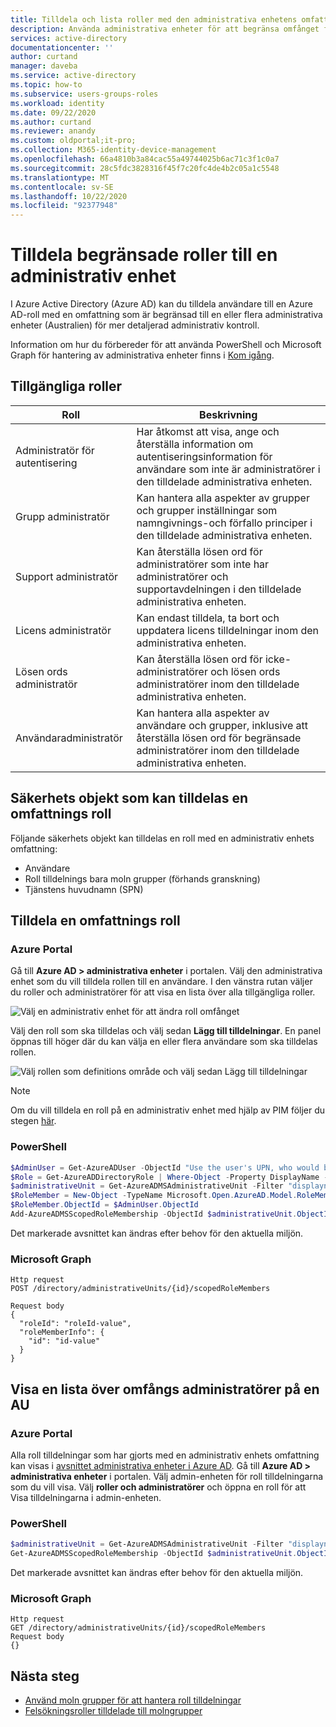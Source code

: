 ```yaml
---
title: Tilldela och lista roller med den administrativa enhetens omfattning – Azure Active Directory | Microsoft Docs
description: Använda administrativa enheter för att begränsa omfånget för roll tilldelningar i Azure Active Directory
services: active-directory
documentationcenter: ''
author: curtand
manager: daveba
ms.service: active-directory
ms.topic: how-to
ms.subservice: users-groups-roles
ms.workload: identity
ms.date: 09/22/2020
ms.author: curtand
ms.reviewer: anandy
ms.custom: oldportal;it-pro;
ms.collection: M365-identity-device-management
ms.openlocfilehash: 66a4810b3a84cac55a49744025b6ac71c3f1c0a7
ms.sourcegitcommit: 28c5fdc3828316f45f7c20fc4de4b2c05a1c5548
ms.translationtype: MT
ms.contentlocale: sv-SE
ms.lasthandoff: 10/22/2020
ms.locfileid: "92377948"
---
```

# <a name="assign-scoped-roles-to-an-administrative-unit"></a>Tilldela begränsade roller till en administrativ enhet

I Azure Active Directory (Azure AD) kan du tilldela användare till en Azure AD-roll med en omfattning som är begränsad till en eller flera administrativa enheter (Australien) för mer detaljerad administrativ kontroll.

Information om hur du förbereder för att använda PowerShell och Microsoft Graph för hantering av administrativa enheter finns i [Kom igång](admin-units-manage.md#get-started).

## <a name="roles-available"></a>Tillgängliga roller

Roll  |  Beskrivning
----- |  -----------
Administratör för autentisering  |  Har åtkomst att visa, ange och återställa information om autentiseringsinformation för användare som inte är administratörer i den tilldelade administrativa enheten.
Grupp administratör  |  Kan hantera alla aspekter av grupper och grupper inställningar som namngivnings-och förfallo principer i den tilldelade administrativa enheten.
Support administratör  |  Kan återställa lösen ord för administratörer som inte har administratörer och supportavdelningen i den tilldelade administrativa enheten.
Licens administratör  |  Kan endast tilldela, ta bort och uppdatera licens tilldelningar inom den administrativa enheten.
Lösen ords administratör  |  Kan återställa lösen ord för icke-administratörer och lösen ords administratörer inom den tilldelade administrativa enheten.
Användaradministratör  |  Kan hantera alla aspekter av användare och grupper, inklusive att återställa lösen ord för begränsade administratörer inom den tilldelade administrativa enheten.

## <a name="security-principals-that-can-be-assigned-to-a-scoped-role"></a>Säkerhets objekt som kan tilldelas en omfattnings roll

Följande säkerhets objekt kan tilldelas en roll med en administrativ enhets omfattning:

* Användare
* Roll tilldelnings bara moln grupper (förhands granskning)
* Tjänstens huvudnamn (SPN)

## <a name="assign-a-scoped-role"></a>Tilldela en omfattnings roll

### <a name="azure-portal"></a>Azure Portal

Gå till **Azure AD > administrativa enheter** i portalen. Välj den administrativa enhet som du vill tilldela rollen till en användare. I den vänstra rutan väljer du roller och administratörer för att visa en lista över alla tillgängliga roller.

![Välj en administrativ enhet för att ändra roll omfånget](./media/admin-units-assign-roles/select-role-to-scope.png)

Välj den roll som ska tilldelas och välj sedan **Lägg till tilldelningar**. En panel öppnas till höger där du kan välja en eller flera användare som ska tilldelas rollen.

![Välj rollen som definitions område och välj sedan Lägg till tilldelningar](./media/admin-units-assign-roles/select-add-assignment.png)

> [!Note]
>
> Om du vill tilldela en roll på en administrativ enhet med hjälp av PIM följer du stegen [här](../privileged-identity-management/pim-how-to-add-role-to-user.md?tabs=new#assign-a-role-with-restricted-scope).

### <a name="powershell"></a>PowerShell

```powershell
$AdminUser = Get-AzureADUser -ObjectId "Use the user's UPN, who would be an admin on this unit"
$Role = Get-AzureADDirectoryRole | Where-Object -Property DisplayName -EQ -Value "User Account Administrator"
$administrativeUnit = Get-AzureADMSAdministrativeUnit -Filter "displayname eq 'The display name of the unit'"
$RoleMember = New-Object -TypeName Microsoft.Open.AzureAD.Model.RoleMemberInfo
$RoleMember.ObjectId = $AdminUser.ObjectId
Add-AzureADMSScopedRoleMembership -ObjectId $administrativeUnit.ObjectId -RoleObjectId $Role.ObjectId -RoleMemberInfo $RoleMember
```

Det markerade avsnittet kan ändras efter behov för den aktuella miljön.

### <a name="microsoft-graph"></a>Microsoft Graph

```http
Http request
POST /directory/administrativeUnits/{id}/scopedRoleMembers
    
Request body
{
  "roleId": "roleId-value",
  "roleMemberInfo": {
    "id": "id-value"
  }
}
```

## <a name="list-the-scoped-admins-on-an-au"></a>Visa en lista över omfångs administratörer på en AU

### <a name="azure-portal"></a>Azure Portal

Alla roll tilldelningar som har gjorts med en administrativ enhets omfattning kan visas i [avsnittet administrativa enheter i Azure AD](https://ms.portal.azure.com/?microsoft_aad_iam_adminunitprivatepreview=true&microsoft_aad_iam_rbacv2=true#blade/Microsoft_AAD_IAM/ActiveDirectoryMenuBlade/AdminUnit). Gå till **Azure AD > administrativa enheter** i portalen. Välj admin-enheten för roll tilldelningarna som du vill visa. Välj **roller och administratörer** och öppna en roll för att Visa tilldelningarna i admin-enheten.

### <a name="powershell"></a>PowerShell

```powershell
$administrativeUnit = Get-AzureADMSAdministrativeUnit -Filter "displayname eq 'The display name of the unit'"
Get-AzureADMSScopedRoleMembership -ObjectId $administrativeUnit.ObjectId | fl *
```

Det markerade avsnittet kan ändras efter behov för den aktuella miljön.

### <a name="microsoft-graph"></a>Microsoft Graph

```http
Http request
GET /directory/administrativeUnits/{id}/scopedRoleMembers
Request body
{}
```

## <a name="next-steps"></a>Nästa steg

- [Använd moln grupper för att hantera roll tilldelningar](groups-concept.md)
- [Felsökningsroller tilldelade till molngrupper](groups-faq-troubleshooting.md)
